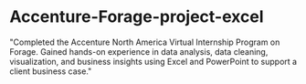 # Accenture-Forage-project-excel
"Completed the Accenture North America Virtual Internship Program on Forage. Gained hands-on experience in data analysis, data cleaning, visualization, and business insights using Excel and PowerPoint to support a client business case."
